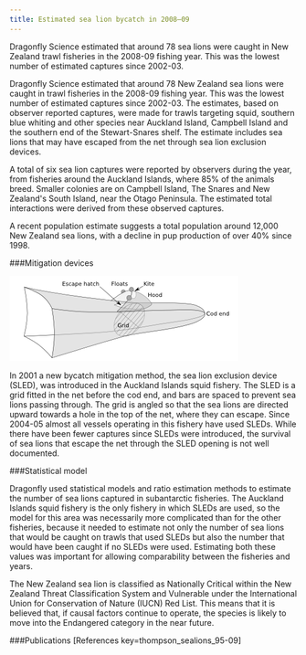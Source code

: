 ```yaml
---
title: Estimated sea lion bycatch in 2008–09
---
```


Dragonfly Science estimated that around 78 sea lions were caught in
New Zealand trawl fisheries in the 2008-09 fishing year. This was the
lowest number of estimated captures since 2002-03.

<!--more-->

Dragonfly Science estimated that around 78 New Zealand sea lions were
caught in trawl fisheries in the 2008-09 fishing year. This was the
lowest number of estimated captures since 2002-03. The estimates,
based on observer reported captures, were made for trawls targeting
squid, southern blue whiting and other species near Auckland Island,
Campbell Island and the southern end of the Stewart-Snares shelf. The
estimate includes sea lions that may have escaped from the net through
sea lion exclusion devices.

A total of six sea lion captures were reported by observers during the
year, from fisheries around the Auckland Islands, where 85% of the
animals breed. Smaller colonies are on Campbell Island, The Snares and
New Zealand's South Island, near the Otago Peninsula.  The estimated
total interactions were derived from these observed captures.

A recent population estimate suggests a total population around 12,000
New Zealand sea lions, with a decline in pup production of over 40%
since 1998.

###Mitigation devices

![Sea lion exclusion device (SLED)](2011-04-13-estimated-sea-lion-bycatch-2008-09/SLED-diagram.png)

In 2001 a new bycatch mitigation method, the sea lion exclusion device
(SLED), was introduced in the Auckland Islands squid fishery. The SLED
is a grid fitted in the net before the cod end, and bars are spaced to
prevent sea lions passing through. The grid is angled so that the sea
lions are directed upward towards a hole in the top of the net, where
they can escape. Since 2004-05 almost all vessels operating in this
fishery have used SLEDs.  While there have been fewer captures since
SLEDs were introduced, the survival of sea lions that escape the net
through the SLED opening is not well documented.


###Statistical model

Dragonfly used statistical models and ratio estimation methods to
estimate the number of sea lions captured in subantarctic fisheries.
The Auckland Islands squid fishery is the only fishery in which SLEDs
are used, so the model for this area was necessarily more complicated
than for the other fisheries, because it needed to estimate not only
the number of sea lions that would be caught on trawls that used SLEDs
but also the number that would have been caught if no SLEDs were used.
Estimating both these values was important for allowing comparability
between the fisheries and years.

The New Zealand sea lion is classified as Nationally Critical within
the New Zealand Threat Classification System and Vulnerable under the
International Union for Conservation of Nature (IUCN) Red List. This
means that it is believed that, if causal factors continue to operate,
the species is likely to move into the Endangered category in the near
future.

###Publications
[References key=thompson_sealions_95-09]



